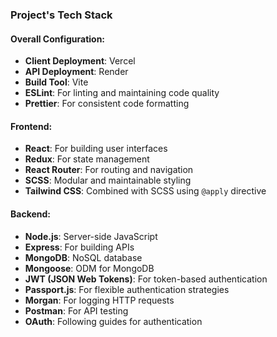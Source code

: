 ### Project's Tech Stack

#### Overall Configuration:
- **Client Deployment**: Vercel
- **API Deployment**: Render
- **Build Tool**: Vite
- **ESLint**: For linting and maintaining code quality
- **Prettier**: For consistent code formatting

#### Frontend:
- **React**: For building user interfaces
- **Redux**: For state management
- **React Router**: For routing and navigation
- **SCSS**: Modular and maintainable styling
- **Tailwind CSS**: Combined with SCSS using `@apply` directive

#### Backend:
- **Node.js**: Server-side JavaScript
- **Express**: For building APIs
- **MongoDB**: NoSQL database
- **Mongoose**: ODM for MongoDB
- **JWT (JSON Web Tokens)**: For token-based authentication
- **Passport.js**: For flexible authentication strategies
- **Morgan**: For logging HTTP requests
- **Postman**: For API testing
- **OAuth**: Following guides for authentication
